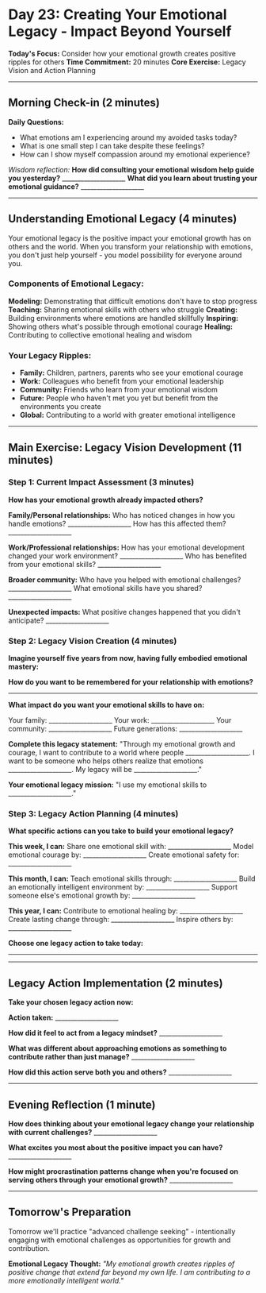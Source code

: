 # Day 23: Creating Your Emotional Legacy - Impact Beyond Yourself

**Today's Focus:** Consider how your emotional growth creates positive ripples for others
**Time Commitment:** 20 minutes
**Core Exercise:** Legacy Vision and Action Planning

---

## Morning Check-in (2 minutes)

**Daily Questions:**
- What emotions am I experiencing around my avoided tasks today?
- What is one small step I can take despite these feelings?
- How can I show myself compassion around my emotional experience?

*Wisdom reflection:*
**How did consulting your emotional wisdom help guide you yesterday?** ____________________
**What did you learn about trusting your emotional guidance?** ____________________

---

## Understanding Emotional Legacy (4 minutes)

Your emotional legacy is the positive impact your emotional growth has on others and the world. When you transform your relationship with emotions, you don't just help yourself - you model possibility for everyone around you.

### Components of Emotional Legacy:
**Modeling:** Demonstrating that difficult emotions don't have to stop progress
**Teaching:** Sharing emotional skills with others who struggle
**Creating:** Building environments where emotions are handled skillfully
**Inspiring:** Showing others what's possible through emotional courage
**Healing:** Contributing to collective emotional healing and wisdom

### Your Legacy Ripples:
- **Family:** Children, partners, parents who see your emotional courage
- **Work:** Colleagues who benefit from your emotional leadership  
- **Community:** Friends who learn from your emotional wisdom
- **Future:** People who haven't met you yet but benefit from the environments you create
- **Global:** Contributing to a world with greater emotional intelligence

---

## Main Exercise: Legacy Vision Development (11 minutes)

### Step 1: Current Impact Assessment (3 minutes)

**How has your emotional growth already impacted others?**

**Family/Personal relationships:**
Who has noticed changes in how you handle emotions? ____________________
How has this affected them? ____________________

**Work/Professional relationships:**
How has your emotional development changed your work environment? ____________________
Who has benefited from your emotional skills? ____________________

**Broader community:**
Who have you helped with emotional challenges? ____________________
What emotional skills have you shared? ____________________

**Unexpected impacts:**
What positive changes happened that you didn't anticipate? ____________________

### Step 2: Legacy Vision Creation (4 minutes)

**Imagine yourself five years from now, having fully embodied emotional mastery:**

**How do you want to be remembered for your relationship with emotions?**
____________________

**What impact do you want your emotional skills to have on:**

Your family: ____________________
Your work: ____________________
Your community: ____________________
Future generations: ____________________

**Complete this legacy statement:**
"Through my emotional growth and courage, I want to contribute to a world where people ____________________. I want to be someone who helps others realize that emotions ____________________. My legacy will be ____________________."

**Your emotional legacy mission:**
"I use my emotional skills to ____________________."

### Step 3: Legacy Action Planning (4 minutes)

**What specific actions can you take to build your emotional legacy?**

**This week, I can:**
Share one emotional skill with: ____________________
Model emotional courage by: ____________________
Create emotional safety for: ____________________

**This month, I can:**
Teach emotional skills through: ____________________
Build an emotionally intelligent environment by: ____________________
Support someone else's emotional growth by: ____________________

**This year, I can:**
Contribute to emotional healing by: ____________________
Create lasting change through: ____________________
Inspire others by: ____________________

**Choose one legacy action to take today:**
____________________

---

## Legacy Action Implementation (2 minutes)

**Take your chosen legacy action now:**

**Action taken:** ____________________

**How did it feel to act from a legacy mindset?** ____________________

**What was different about approaching emotions as something to contribute rather than just manage?** ____________________

**How did this action serve both you and others?** ____________________

---

## Evening Reflection (1 minute)

**How does thinking about your emotional legacy change your relationship with current challenges?** ____________________

**What excites you most about the positive impact you can have?** ____________________

**How might procrastination patterns change when you're focused on serving others through your emotional growth?** ____________________

---

## Tomorrow's Preparation
Tomorrow we'll practice "advanced challenge seeking" - intentionally engaging with emotional challenges as opportunities for growth and contribution.

**Emotional Legacy Thought:**
*"My emotional growth creates ripples of positive change that extend far beyond my own life. I am contributing to a more emotionally intelligent world."*